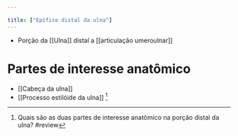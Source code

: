 ```yaml
---

title: ["Epífise distal da ulna"]
---
```

+ Porção da [[Ulna]] distal a [[articulação umeroulnar]]

# Partes de interesse anatômico
+ [[Cabeça da ulna]]
+ [[Processo estilóide da ulna]] [^33176]

[^33176]: Quais são as duas partes de interesse anatômico na porção distal da ulna?
#review 
